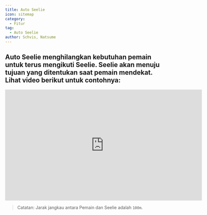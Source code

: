 ```yaml
---
title: Auto Seelie
icon: sitemap
category:
  - Fitur
tag:
  - Auto Seelie
author: Schvis, Natsume
---
```


## Auto Seelie menghilangkan kebutuhan pemain untuk terus mengikuti Seelie. Seelie akan menuju tujuan yang ditentukan saat pemain mendekat. Lihat video berikut untuk contohnya:

<iframe width="640" height="360" src="https://www.youtube.com/embed/uETIJ4KS39M?list=PL5eI1Tb64p56g27qfYk7VuFTz4FK6YrKa" title="Korepi - Auto Seelie" frameborder="0" allow="accelerometer; autoplay; clipboard-write; encrypted-media; gyroscope; picture-in-picture; web-share" allowfullscreen></iframe>

> Catatan: Jarak jangkau antara Pemain dan Seelie adalah `100m`.